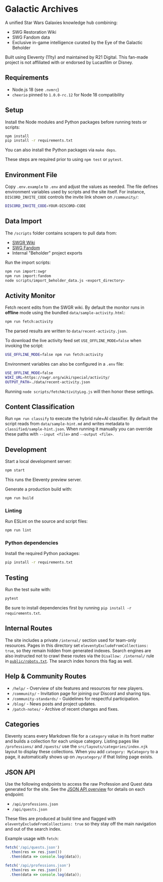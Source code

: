 # Galactic Archives

A unified Star Wars Galaxies knowledge hub combining:
- SWG Restoration Wiki
- SWG Fandom data
- Exclusive in-game intelligence curated by the Eye of the Galactic Beholder

Built using Eleventy (11ty) and maintained by R21 Digital.
This fan-made project is not affiliated with or endorsed by Lucasfilm or Disney.

## Requirements

- Node.js 18 (see `.nvmrc`)
- `cheerio` pinned to `1.0.0-rc.12` for Node 18 compatibility

## Setup

Install the Node modules and Python packages before running tests or scripts:

```bash
npm install
pip install -r requirements.txt
```

You can also install the Python packages via `make deps`.

These steps are required prior to using `npm test` or `pytest`.

## Environment File

Copy `.env.example` to `.env` and adjust the values as needed. The file
defines environment variables used by scripts and the site itself. For
instance, `DISCORD_INVITE_CODE` controls the invite link shown on
`/community/`:

```bash
DISCORD_INVITE_CODE=YOUR-DISCORD-CODE
```

## Data Import

The `/scripts` folder contains scrapers to pull data from:

- [SWGR Wiki](https://swgr.org/wiki/)
- [SWG Fandom](https://swg.fandom.com/wiki/)
- Internal "Beholder" project exports

Run the import scripts:

```bash
npm run import:swgr
npm run import:fandom
node scripts/import_beholder_data.js <export_directory>
```

## Activity Monitor

Fetch recent edits from the SWGR wiki. By default the monitor runs in **offline**
mode using the bundled `data/sample-activity.html`:

```bash
npm run fetch:activity
```

The parsed results are written to `data/recent-activity.json`.

To download the live activity feed set `USE_OFFLINE_MODE=false` when invoking
the script:

```bash
USE_OFFLINE_MODE=false npm run fetch:activity
```

Environment variables can also be configured in a `.env` file:

```bash
USE_OFFLINE_MODE=false
WIKI_URL=https://swgr.org/wiki/special/activity/
OUTPUT_PATH=./data/recent-activity.json
```

Running `node scripts/fetchActivityLog.js` will then honor these settings.

## Content Classification

Run `npm run classify` to execute the hybrid rule+AI classifier. By default the script reads from `data/sample-hint.md` and writes metadata to `classified/sample-hint.json`. When running it manually you can override these paths with `--input <file>` and `--output <file>`.

## Development

Start a local development server:

```bash
npm start
```

This runs the Eleventy preview server.

Generate a production build with:

```bash
npm run build
```

### Linting

Run ESLint on the source and script files:

```bash
npm run lint
```

### Python dependencies

Install the required Python packages:

```bash
pip install -r requirements.txt
```

## Testing

Run the test suite with:

```bash
pytest
```

Be sure to install dependencies first by running `pip install -r requirements.txt`.

## Internal Routes

The site includes a private `/internal/` section used for team-only resources. Pages in this directory set `eleventyExcludeFromCollections: true`, so they remain hidden from generated indexes. Search engines are also instructed not to crawl these routes via the `Disallow: /internal/` rule in [`public/robots.txt`](public/robots.txt). The search index honors this flag as well.

## Help & Community Routes

- `/help/` - Overview of site features and resources for new players.
- `/community/` - Invitation page for joining our Discord and sharing tips.
- `/community-standards/` - Guidelines for respectful participation.
- `/blog/` - News posts and project updates.
- `/patch-notes/` - Archive of recent changes and fixes.

## Categories

Eleventy scans every Markdown file for a `category` value in its front matter and builds a collection for each unique category. Listing pages like `/professions/` and `/quests/` use the `src/layouts/categories/index.njk` layout to display these collections. When you add `category: MyCategory` to a page, it automatically shows up on `/mycategory/` if that listing page exists.

## JSON API

Use the following endpoints to access the raw Profession and Quest data generated for the site.
See the [JSON API overview](src/api/index.md) for details on each endpoint:

- `/api/professions.json`
- `/api/quests.json`

These files are produced at build time and flagged with `eleventyExcludeFromCollections: true` so they stay off the main navigation and out of the search index.

Example usage with `fetch`:

```javascript
fetch('/api/quests.json')
  .then(res => res.json())
  .then(data => console.log(data));

fetch('/api/professions.json')
  .then(res => res.json())
  .then(data => console.log(data));
```
